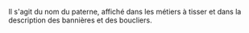 Il s'agit du nom du paterne, affiché dans les métiers à tisser et dans la description des bannières et des boucliers.